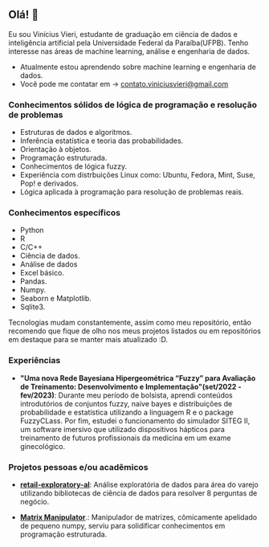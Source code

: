 ## Olá! 🖖

Eu sou Vinícius Vieri, estudante de graduação em ciência de dados e inteligência artificial pela Universidade Federal da Paraíba(UFPB). Tenho interesse nas áreas de machine learning, análise e engenharia de dados.

- Atualmente estou aprendendo sobre machine learning e engenharia de dados.
- Você pode me contatar em -> contato.viniciusvieri@gmail.com

### Conhecimentos sólidos de lógica de programação e resolução de problemas

- Estruturas de dados e algoritmos.
- Inferência estatística e teoria das probabilidades.
- Orientação à objetos.
- Programação estruturada.
- Conhecimentos de lógica fuzzy.
- Experiência com distrbuições Linux como: Ubuntu, Fedora, Mint, Suse, Pop! e derivados.
- Lógica aplicada à programação para resolução de problemas reais.

### Conhecimentos específicos

- Python
- R
- C/C++
- Ciência de dados.
- Análise de dados
- Excel básico.
- Pandas.
- Numpy.
- Seaborn e Matplotlib.
- Sqlite3.

Tecnologias mudam constantemente, assim como meu repositório, então recomendo que fique de olho nos meus projetos listados ou em repositórios em destaque para se manter mais atualizado :D.

### Experiências

- **"Uma nova Rede Bayesiana Hipergeométrica “Fuzzy” para Avaliação de Treinamento: Desenvolvimento e Implementação"(set/2022 - fev/2023)**: Durante meu período de bolsista, aprendi conteúdos introdutórios de conjuntos fuzzy, naive bayes e distribuições de probabilidade e estatística utilizando a linguagem R e o package FuzzyCLass. Por fim, estudei o funcionamento do simulador SITEG II, um software imersivo que utilizado dispositivos hápticos para treinamento de futuros profissionais da medicina em um exame ginecológico.

### Projetos pessoas e/ou acadêmicos

- [**retail-exploratory-al**](https://github.com/vinicius-vieri/retail-exploratory-al): Análise exploratória de dados para área do varejo utilizando bibliotecas de ciência de dados para resolver 8 perguntas de negócio.

- [**Matrix Manipulator**](https://github.com/vinicius-vieri/matrix-manipulator).: Manipulador de matrizes, cômicamente apelidado de pequeno numpy, serviu para solidificar conhecimentos em programação estruturada.

